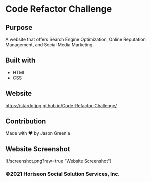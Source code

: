# Code Refactor Challenge

## Purpose
A website that offers Search Engine Optimization, Online Reputation Management, and Social Media Marketing.

## Built with
* HTML
* CSS

## Website
https://stardotjpg.github.io/Code-Refactor-Challenge/

## Contribution
Made with ❤️ by Jason Greenia

## Website Screenshot
!(/screenshot.png?raw=true "Website Screenshot")

### ©️2021 Horiseon Social Solution Services, Inc.
